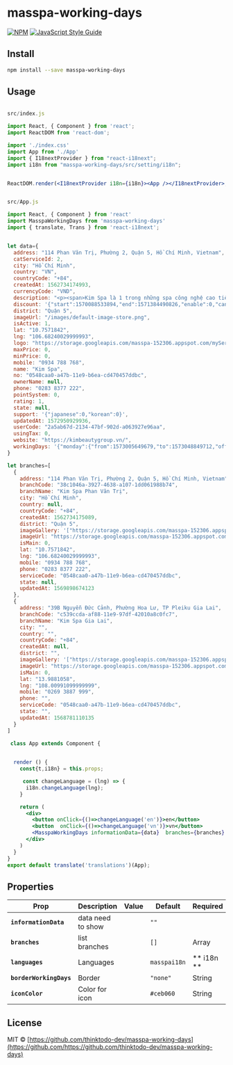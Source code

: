 # masspa-working-days

> 

[![NPM](https://img.shields.io/npm/v/masspa-working-days.svg)](https://www.npmjs.com/package/masspa-working-days) [![JavaScript Style Guide](https://img.shields.io/badge/code_style-standard-brightgreen.svg)](https://standardjs.com)

## Install

```bash
npm install --save masspa-working-days
```

## Usage

```jsx

src/index.js

import React, { Component } from 'react';
import ReactDOM from 'react-dom';

import './index.css'
import App from './App'
import { I18nextProvider } from "react-i18next";
import i18n from "masspa-working-days/src/setting/i18n";


ReactDOM.render(<I18nextProvider i18n={i18n}><App /></I18nextProvider>, document.getElementById('root'))


src/App.js

import React, { Component } from 'react'
import MasspaWorkingDays from 'masspa-working-days'
import { translate, Trans } from 'react-i18next';


let data={
  address: "114 Phan Văn Trị, Phường 2, Quận 5, Hồ Chí Minh, Vietnam",
  catServiceId: 2,
  city: "Hồ Chí Minh",
  country: "VN",
  countryCode: "+84",
  createdAt: 1562734174993,
  currencyCode: "VND",
  description: "<p><span>Kim Spa là 1 trong những spa công nghệ cao tiêu chuẩn Mỹ - Châu Âu tại Việt Nam uy tín hàng đầu có cam kết với khách hàng trên toàn quốc. Không gian thiên nhiên không kém phần sang trọng. Với phong cách làm việc và chăm sóc tận tình, chuyên viên được đào tạo bài bản chuyên nghiệp thân thiện với khách hàng, phí dịch vụ phù hợp, không gian ấm cúng, sạch đẹp. Kim Spa là địa điểm lý tưởng cho phái đẹp đến để thư giãn, làm đẹp và thanh lọc cơ thể. Kim spa đề cao các giá trị chăm sóc cơ thể và làm đẹp mang đậm vị Việt. Các sản phẩm ở đây 100% nguyên liệu từ thảo mộc thiên nhiên, được điều chế tại Spa dựa trên những công thức tỉ lệ vàng Hoàng Cung thời xưa. </span></p>",
  discount: '{"start":1570088533894,"end":1571384490826,"enable":0,"canUseVoucher":1,"value":400000,"note":"HOÀN TOÀN TỪ THIÊN NHIÊN","type":"value","branch":"[\"38c1046a-3927-4638-a107-1dd061988b74\"]"}',
  district: "Quận 5",
  imageUrl: "/images/default-image-store.png",
  isActive: 1,
  lat: "10.7571842",
  lng: "106.68240029999993",
  logo: "https://storage.googleapis.com/masspa-152306.appspot.com/myServices/0548caa0-a47b-11e9-b6ea-cd470457ddbc/img-logo/0548caa0-a47b-11e9-b6ea-cd470457ddbc_1573098561474.png",
  maxPrice: 0,
  minPrice: 0,
  mobile: "0934 788 768",
  name: "Kim Spa",
  no: "0548caa0-a47b-11e9-b6ea-cd470457ddbc",
  ownerName: null,
  phone: "0283 8377 222",
  pointSystem: 0,
  rating: 1,
  state: null,
  support: '{"japanese":0,"korean":0}',
  updatedAt: 1572950929936,
  userCode: "2a5ab67d-2134-47bf-902d-a063927e96aa",
  usingTax: 0,
  website: "https://kimbeautygroup.vn/",
  workingDays: '{"monday":{"from":1573005649679,"to":1573048849712,"off":0},"tuesday":{"from":1573005649716,"to":1573048849721,"off":0},"wednesday":{"from":1573005649724,"to":1573048849728,"off":0},"thursday":{"from":1573005649731,"to":1573048849733,"off":0},"friday":{"from":1573005649737,"to":1573048849741,"off":0},"saturday":{"from":1573005649744,"to":1573048849746,"off":0},"sunday":{"from":1573005649748,"to":1573048849756,"off":0}}'
}

let branches=[
  {
    address: "114 Phan Văn Trị, Phường 2, Quận 5, Hồ Chí Minh, Vietnam",
    branchCode: "38c1046a-3927-4638-a107-1dd061988b74",
    branchName: "Kim Spa Phan Văn Trị",
    city: "Hồ Chí Minh",
    country: null,
    countryCode: "+84",
    createdAt: 1562734175089,
    district: "Quận 5",
    imageGallery: '["https://storage.googleapis.com/masspa-152306.appspot.com/myServices/0548caa0-a47b-11e9-b6ea-cd470457ddbc/branch/0548caa0-a47b-11e9-b6ea-cd470457ddbc_1569572913145.jpg","https://storage.googleapis.com/masspa-152306.appspot.com/myServices/0548caa0-a47b-11e9-b6ea-cd470457ddbc/branch/0548caa0-a47b-11e9-b6ea-cd470457ddbc_1569572929266.jpg","https://storage.googleapis.com/masspa-152306.appspot.com/myServices/0548caa0-a47b-11e9-b6ea-cd470457ddbc/branch/0548caa0-a47b-11e9-b6ea-cd470457ddbc_1569572936696.jpg","https://storage.googleapis.com/masspa-152306.appspot.com/myServices/0548caa0-a47b-11e9-b6ea-cd470457ddbc/branch/0548caa0-a47b-11e9-b6ea-cd470457ddbc_1569572952608.jpg","https://storage.googleapis.com/masspa-152306.appspot.com/myServices/0548caa0-a47b-11e9-b6ea-cd470457ddbc/branch/0548caa0-a47b-11e9-b6ea-cd470457ddbc_1569898672540.jpg"]',
    imageUrl: "https://storage.googleapis.com/masspa-152306.appspot.com/myServices/0548caa0-a47b-11e9-b6ea-cd470457ddbc/branch/0548caa0-a47b-11e9-b6ea-cd470457ddbc_1569572958576.jpg",
    isMain: 0,
    lat: "10.7571842",
    lng: "106.68240029999993",
    mobile: "0934 788 768",
    phone: "0283 8377 222",
    serviceCode: "0548caa0-a47b-11e9-b6ea-cd470457ddbc",
    state: null,
    updatedAt: 1569898674123
  },
  {
    address: "39B Nguyễn Đức Cảnh, Phường Hoa Lư, TP Pleiku Gia Lai",
    branchCode: "c539ccda-af88-11e9-97df-42010a8c0fc7",
    branchName: "Kim Spa Gia Lai",
    city: "",
    country: "",
    countryCode: "+84",
    createdAt: null,
    district: "",
    imageGallery: '["https://storage.googleapis.com/masspa-152306.appspot.com/myServices/0548caa0-a47b-11e9-b6ea-cd470457ddbc/branch/0548caa0-a47b-11e9-b6ea-cd470457ddbc_1568781073409.jpg","https://storage.googleapis.com/masspa-152306.appspot.com/myServices/0548caa0-a47b-11e9-b6ea-cd470457ddbc/branch/0548caa0-a47b-11e9-b6ea-cd470457ddbc_1568781087001.jpg","https://storage.googleapis.com/masspa-152306.appspot.com/myServices/0548caa0-a47b-11e9-b6ea-cd470457ddbc/branch/0548caa0-a47b-11e9-b6ea-cd470457ddbc_1568781092234.jpg","https://storage.googleapis.com/masspa-152306.appspot.com/myServices/0548caa0-a47b-11e9-b6ea-cd470457ddbc/branch/0548caa0-a47b-11e9-b6ea-cd470457ddbc_1568781097076.jpg","https://storage.googleapis.com/masspa-152306.appspot.com/myServices/0548caa0-a47b-11e9-b6ea-cd470457ddbc/branch/0548caa0-a47b-11e9-b6ea-cd470457ddbc_1568781103912.jpg","https://storage.googleapis.com/masspa-152306.appspot.com/myServices/0548caa0-a47b-11e9-b6ea-cd470457ddbc/branch/0548caa0-a47b-11e9-b6ea-cd470457ddbc_1568781109315.jpg"]',
    imageUrl: "https://storage.googleapis.com/masspa-152306.appspot.com/myServices/0548caa0-a47b-11e9-b6ea-cd470457ddbc/branch/0548caa0-a47b-11e9-b6ea-cd470457ddbc_1568781116135.jpg",
    isMain: 0,
    lat: "13.9881058",
    lng: "108.00991099999999",
    mobile: "0269 3887 999",
    phone: "",
    serviceCode: "0548caa0-a47b-11e9-b6ea-cd470457ddbc",
    state: "",
    updatedAt: 1568781110135
  }
]

 class App extends Component {
 

  render () {
    const{t,i18n} = this.props;

     const changeLanguage = (lng) => {
      i18n.changeLanguage(lng);
    }

    return (
      <div>
        <button onClick={()=>changeLanguage('en')}>en</button>
        <button  onClick={()=>changeLanguage('vn')}>vn</button>
        <MasspaWorkingDays informationData={data}  branches={branches}   languages={i18n}/>
      </div>
    )
  }
}
export default translate('translations')(App);
```
## Properties

| Prop                      | Description                             | Value                         | Default       | Required    | 
| ------------------------- |-----------------------------------------|-------------------------------|---------------|-------------|
| **`informationData`**     | data need to show                       |                               | `""`          |             |
| **`branches`**            | list branches                           |                               | `[]`          |  Array      |
| **`languages`**           | Languages                               |                               | `masspai18n`  | ** i18n **  |            
| **`borderWorkingDays`**   | Border                                  |                               | `"none"`      |  String     |
| **`iconColor`**           | Color for icon                          |                               | `#ceb060`     |  String     |

## License

MIT © [https://github.com/thinktodo-dev/masspa-working-days](https://github.com/https://github.com/thinktodo-dev/masspa-working-days)
